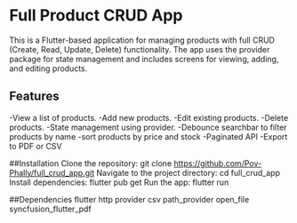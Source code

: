 # Full Product CRUD App

This is a Flutter-based application for managing products with full CRUD (Create, Read, Update, Delete) functionality. The app uses the provider package for state management and includes screens for viewing, adding, and editing products.

## Features
-View a list of products.
-Add new products.
-Edit existing products.
-Delete products.
-State management using provider.
-Debounce searchbar to filter products by name
-sort products by price and stock
-Paginated API
-Export to PDF or CSV

##Installation
Clone the repository:
git clone https://github.com/Pov-Phally/full_crud_app.git
Navigate to the project directory:
cd full_crud_app
Install dependencies:
flutter pub get
Run the app:
flutter run

##Dependencies
flutter
http
provider
csv
path_provider
open_file
syncfusion_flutter_pdf
